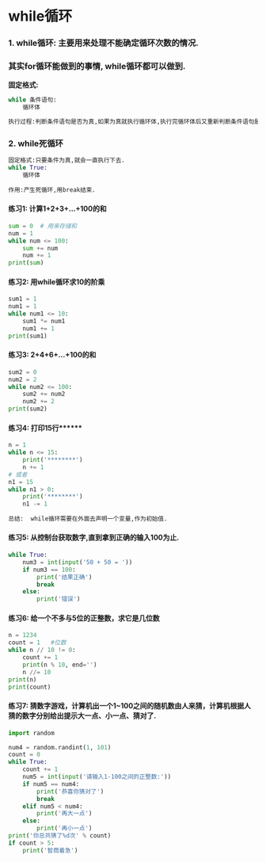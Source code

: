 # while循环

### 1. while循环: 主要用来处理不能确定循环次数的情况.
### 其实for循环能做到的事情, while循环都可以做到.
**固定格式:**
```python
while 条件语句:
	循环体

执行过程:判断条件语句是否为真,如果为真就执行循环体,执行完循环体后又重新判断条件语句是否为真,如果为真继续			执行循环体,返回再判断条件语句...直到判断的条件语句的值为假,才结束整个循环.
```
### 2. while死循环

```python
固定格式:只要条件为真,就会一直执行下去.
while True:
	循环体
	
作用:产生死循环,用break结束.
```

#### 练习1: 计算1+2+3+...+100的和

```python
sum = 0  # 用来存储和
num = 1
while num <= 100:
    sum += num
    num += 1
print(sum)
```

#### 练习2: 用while循环求10的阶乘

```python
sum1 = 1
num1 = 1
while num1 <= 10:
    sum1 *= num1
    num1 += 1
print(sum1)
```

#### 练习3: 2+4+6+...+100的和

```python
sum2 = 0
num2 = 2
while num2 <= 100:
    sum2 += num2
    num2 += 2
print(sum2)
```

#### 练习4: 打印15行******

```python
n = 1
while n <= 15:
    print('********')
    n += 1
# 或者
n1 = 15
while n1 > 0:
    print('********')
    n1 -= 1
    
总结:  while循环需要在外面去声明一个变量,作为初始值.
```

#### 练习5: 从控制台获取数字,直到拿到正确的输入100为止.

```python
while True:
    num3 = int(input('50 + 50 = '))
    if num3 == 100:
        print('结果正确')
        break
    else:
        print('错误')
```

#### 练习6: 给一个不多与5位的正整数，求它是几位数

```python
n = 1234
count = 1   #位数
while n // 10 != 0:
    count += 1
    print(n % 10, end='')
    n //= 10
print(n)
print(count)
```

#### 练习7: 猜数字游戏，计算机出一个1~100之间的随机数由人来猜，计算机根据人猜的数字分别给出提示大一点、小一点、猜对了.

```python
import random

num4 = random.randint(1, 101)
count = 0
while True:
    count += 1
    num5 = int(input('请输入1-100之间的正整数:'))
    if num5 == num4:
        print('恭喜你猜对了')
        break
    elif num5 < num4:
        print('再大一点')
    else:
        print('再小一点')
print('你总共猜了%d次' % count)
if count > 5:
    print('智商着急')
```

